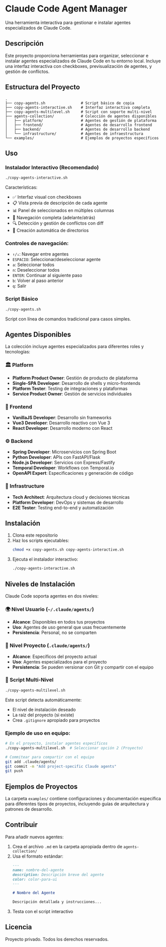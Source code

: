 # Claude Code Agent Manager

Una herramienta interactiva para gestionar e instalar agentes especializados de Claude Code.

## Descripción

Este proyecto proporciona herramientas para organizar, seleccionar e instalar agentes especializados de Claude Code en tu entorno local. Incluye una interfaz interactiva con checkboxes, previsualización de agentes, y gestión de conflictos.

## Estructura del Proyecto

```
.
├── copy-agents.sh                # Script básico de copia
├── copy-agents-interactive.sh    # Interfaz interactiva completa
├── copy-agents-multilevel.sh     # Script con soporte multi-nivel
├── agents-collection/            # Colección de agentes disponibles
│   ├── platform/                 # Agentes de gestión de plataforma
│   ├── frontend/                 # Agentes de desarrollo frontend
│   ├── backend/                  # Agentes de desarrollo backend
│   └── infrastructure/           # Agentes de infraestructura
└── examples/                     # Ejemplos de proyectos específicos
```

## Uso

### Instalador Interactivo (Recomendado)

```bash
./copy-agents-interactive.sh
```

Características:
- ✅ Interfaz visual con checkboxes
- 📋 Vista previa de descripción de cada agente
- 📊 Panel de seleccionados en múltiples columnas
- 🔄 Navegación completa (adelante/atrás)
- 🔍 Detección y gestión de conflictos con diff
- 📁 Creación automática de directorios

### Controles de navegación:
- `↑/↓`: Navegar entre agentes
- `ESPACIO`: Seleccionar/deseleccionar agente
- `a`: Seleccionar todos
- `n`: Deseleccionar todos
- `ENTER`: Continuar al siguiente paso
- `b`: Volver al paso anterior
- `q`: Salir

### Script Básico

```bash
./copy-agents.sh
```

Script con línea de comandos tradicional para casos simples.

## Agentes Disponibles

La colección incluye agentes especializados para diferentes roles y tecnologías:

### 🏛️ Platform
- **Platform Product Owner**: Gestión de producto de plataforma
- **Single-SPA Developer**: Desarrollo de shells y micro-frontends
- **Platform Tester**: Testing de integraciones y plataformas
- **Service Product Owner**: Gestión de servicios individuales

### 🎨 Frontend
- **VanillaJS Developer**: Desarrollo sin frameworks
- **Vue3 Developer**: Desarrollo reactivo con Vue 3
- **React Developer**: Desarrollo moderno con React

### ⚙️ Backend
- **Spring Developer**: Microservicios con Spring Boot
- **Python Developer**: APIs con FastAPI/Flask
- **Node.js Developer**: Servicios con Express/Fastify
- **Temporal Developer**: Workflows con Temporal.io
- **OpenAPI Expert**: Especificaciones y generación de código

### 🔧 Infrastructure
- **Tech Architect**: Arquitectura cloud y decisiones técnicas
- **Platform Developer**: DevOps y sistemas de desarrollo
- **E2E Tester**: Testing end-to-end y automatización

## Instalación

1. Clona este repositorio
2. Haz los scripts ejecutables:
   ```bash
   chmod +x copy-agents.sh copy-agents-interactive.sh
   ```
3. Ejecuta el instalador interactivo:
   ```bash
   ./copy-agents-interactive.sh
   ```

## Niveles de Instalación

Claude Code soporta agentes en dos niveles:

### 🌍 Nivel Usuario (`~/.claude/agents/`)
- **Alcance**: Disponibles en todos tus proyectos
- **Uso**: Agentes de uso general que usas frecuentemente
- **Persistencia**: Personal, no se comparten

### 📁 Nivel Proyecto (`.claude/agents/`)
- **Alcance**: Específicos del proyecto actual
- **Uso**: Agentes especializados para el proyecto
- **Persistencia**: Se pueden versionar con Git y compartir con el equipo

### 🎯 Script Multi-Nivel

```bash
./copy-agents-multilevel.sh
```

Este script detecta automáticamente:
- El nivel de instalación deseado
- La raíz del proyecto (si existe)
- Crea `.gitignore` apropiado para proyectos

### Ejemplo de uso en equipo:
```bash
# En el proyecto, instalar agentes específicos
./copy-agents-multilevel.sh  # Seleccionar opción 2 (Proyecto)

# Commitear para compartir con el equipo
git add .claude/agents/
git commit -m "Add project-specific Claude agents"
git push
```

## Ejemplos de Proyectos

La carpeta `examples/` contiene configuraciones y documentación específica para diferentes tipos de proyectos, incluyendo guías de arquitectura y patrones de desarrollo.

## Contribuir

Para añadir nuevos agentes:

1. Crea el archivo `.md` en la carpeta apropiada dentro de `agents-collection/`
2. Usa el formato estándar:
   ```markdown
   ---
   name: nombre-del-agente
   description: Descripción breve del agente
   color: color-para-ui
   ---
   
   # Nombre del Agente
   
   Descripción detallada y instrucciones...
   ```
3. Testa con el script interactivo

## Licencia

Proyecto privado. Todos los derechos reservados.